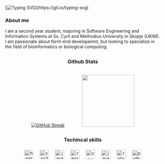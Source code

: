 [![Typing SVG](https://readme-typing-svg.demolab.com?font=Fira+Code&pause=1000&color=2CAD40&width=435&lines=Welcome+to+Mila's+GitHub+page!)](https://git.io/typing-svg)

###
### About me
I am a second year student, majoring in Software Engineering and Information Systems at Ss. Cyril and Methodius University in Skopje (UKIM). I am passionate about fornt-end developemnt, but looking to specialize in the field of bioinformatics or biological computing.
##


<div align="center"> <h3>Github Stats</h3> </div>
<br>
<div align="center">
  <a href="https://git.io/streak-stats"><img src="https://github-readme-streak-stats-eight.vercel.app/?user=milagjurovska&theme=shadow-green&card_width=450&card_height=150" alt="GitHub Streak" /></a>
  <img width="50" />
  <img src="https://github-readme-stats.vercel.app/api/top-langs?username=milagjurovska&langs_count=7&layout=compact&theme=dark&bg_color=161b22&title_color=008000&icon_color=F8D866&border_color=008000&count_weight=0.5&size_weight=0.5" height="169px"/>

</div>


##


<div align="center"> <h3>Techincal skills</h3> </div>

### 

<div align="center">
  <img src="https://cdn.jsdelivr.net/gh/devicons/devicon/icons/html5/html5-original.svg" height="30" alt="html5 logo"  />
  <img width="12" />
  <img src="https://cdn.jsdelivr.net/gh/devicons/devicon/icons/css3/css3-original.svg" height="30" alt="css3 logo"  />
  <img width="12" />
  <img src="https://cdn.jsdelivr.net/gh/devicons/devicon/icons/javascript/javascript-original.svg" height="30" alt="javascript logo"  />
  <img width="12" />
  <img src="https://cdn.jsdelivr.net/gh/devicons/devicon/icons/react/react-original.svg" height="30" alt="react logo"  />
  <img width="12" />
  <img src="https://cdn.jsdelivr.net/gh/devicons/devicon@latest/icons/cplusplus/cplusplus-original.svg" height="30" alt="c++ logo"/>
  <img width="12"/>
  <img src="https://cdn.jsdelivr.net/gh/devicons/devicon@latest/icons/java/java-original.svg" height="30" alt="java logo"/>
  <img width="12"/>
  <img src="https://cdn.jsdelivr.net/gh/devicons/devicon@latest/icons/rstudio/rstudio-original.svg" height="30" alt="r studio"/>
  <img width="12"/>
  <img src="https://cdn.jsdelivr.net/gh/devicons/devicon@latest/icons/python/python-original.svg" height="30" alt="python logo"/>
          
          
</div>


